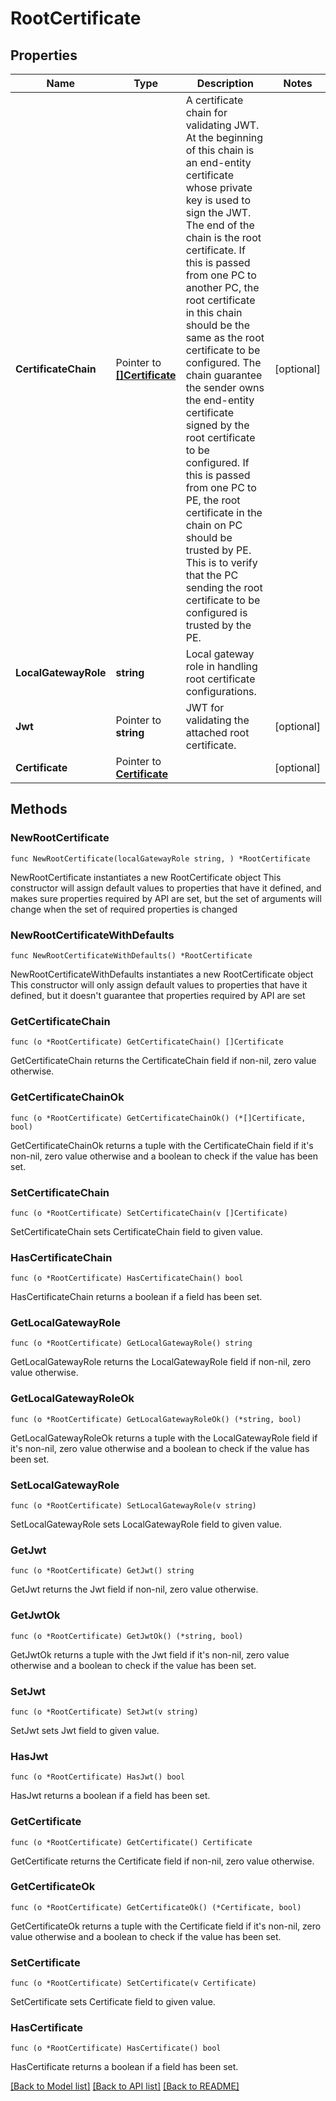 # RootCertificate

## Properties

Name | Type | Description | Notes
------------ | ------------- | ------------- | -------------
**CertificateChain** | Pointer to [**[]Certificate**](Certificate.md) | A certificate chain for validating JWT. At the beginning of this chain is an end-entity certificate whose private key is used to sign the JWT. The end of the chain is the root certificate. If this is passed from one PC to another PC, the root certificate in this chain should be the same as the root certificate to be configured. The chain guarantee the sender owns the end-entity certificate signed by the root certificate to be configured. If this is passed from one PC to PE, the root certificate in the chain on PC should be trusted by PE. This is to verify that the PC sending the root certificate to be configured is trusted by the PE. | [optional] 
**LocalGatewayRole** | **string** | Local gateway role in handling root certificate configurations.  | 
**Jwt** | Pointer to **string** | JWT for validating the attached root certificate. | [optional] 
**Certificate** | Pointer to [**Certificate**](Certificate.md) |  | [optional] 

## Methods

### NewRootCertificate

`func NewRootCertificate(localGatewayRole string, ) *RootCertificate`

NewRootCertificate instantiates a new RootCertificate object
This constructor will assign default values to properties that have it defined,
and makes sure properties required by API are set, but the set of arguments
will change when the set of required properties is changed

### NewRootCertificateWithDefaults

`func NewRootCertificateWithDefaults() *RootCertificate`

NewRootCertificateWithDefaults instantiates a new RootCertificate object
This constructor will only assign default values to properties that have it defined,
but it doesn't guarantee that properties required by API are set

### GetCertificateChain

`func (o *RootCertificate) GetCertificateChain() []Certificate`

GetCertificateChain returns the CertificateChain field if non-nil, zero value otherwise.

### GetCertificateChainOk

`func (o *RootCertificate) GetCertificateChainOk() (*[]Certificate, bool)`

GetCertificateChainOk returns a tuple with the CertificateChain field if it's non-nil, zero value otherwise
and a boolean to check if the value has been set.

### SetCertificateChain

`func (o *RootCertificate) SetCertificateChain(v []Certificate)`

SetCertificateChain sets CertificateChain field to given value.

### HasCertificateChain

`func (o *RootCertificate) HasCertificateChain() bool`

HasCertificateChain returns a boolean if a field has been set.

### GetLocalGatewayRole

`func (o *RootCertificate) GetLocalGatewayRole() string`

GetLocalGatewayRole returns the LocalGatewayRole field if non-nil, zero value otherwise.

### GetLocalGatewayRoleOk

`func (o *RootCertificate) GetLocalGatewayRoleOk() (*string, bool)`

GetLocalGatewayRoleOk returns a tuple with the LocalGatewayRole field if it's non-nil, zero value otherwise
and a boolean to check if the value has been set.

### SetLocalGatewayRole

`func (o *RootCertificate) SetLocalGatewayRole(v string)`

SetLocalGatewayRole sets LocalGatewayRole field to given value.


### GetJwt

`func (o *RootCertificate) GetJwt() string`

GetJwt returns the Jwt field if non-nil, zero value otherwise.

### GetJwtOk

`func (o *RootCertificate) GetJwtOk() (*string, bool)`

GetJwtOk returns a tuple with the Jwt field if it's non-nil, zero value otherwise
and a boolean to check if the value has been set.

### SetJwt

`func (o *RootCertificate) SetJwt(v string)`

SetJwt sets Jwt field to given value.

### HasJwt

`func (o *RootCertificate) HasJwt() bool`

HasJwt returns a boolean if a field has been set.

### GetCertificate

`func (o *RootCertificate) GetCertificate() Certificate`

GetCertificate returns the Certificate field if non-nil, zero value otherwise.

### GetCertificateOk

`func (o *RootCertificate) GetCertificateOk() (*Certificate, bool)`

GetCertificateOk returns a tuple with the Certificate field if it's non-nil, zero value otherwise
and a boolean to check if the value has been set.

### SetCertificate

`func (o *RootCertificate) SetCertificate(v Certificate)`

SetCertificate sets Certificate field to given value.

### HasCertificate

`func (o *RootCertificate) HasCertificate() bool`

HasCertificate returns a boolean if a field has been set.


[[Back to Model list]](../README.md#documentation-for-models) [[Back to API list]](../README.md#documentation-for-api-endpoints) [[Back to README]](../README.md)


